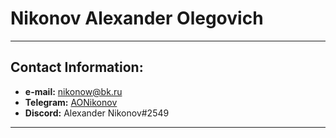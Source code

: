 # Nikonov Alexander Olegovich
***

## Contact Information:
* **e-mail:** [nikonow@bk.ru](mailto:nikonow@nk.ru)
* **Telegram:** [AONikonov](https://t.me/AONikonov)
* **Discord:** Alexander Nikonov#2549

***